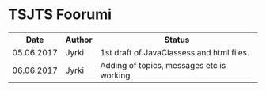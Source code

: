 # TSJTS Foorumi

<table>
    <tr> <th> Date </th> <th> Author </th>   <th> Status </th>  </tr>
    <tr> <td> 05.06.2017 </td> <td> Jyrki </td>  <td> 1st draft of JavaClassess and html files. </td>  </tr>
    <tr> <td> 06.06.2017 </td> <td> Jyrki </td>  <td> Adding of topics, messages etc is working </td>  </tr>
</table>
